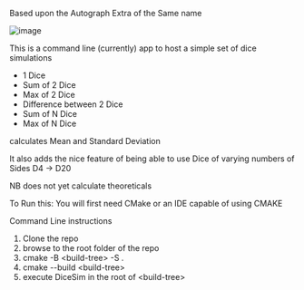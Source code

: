 Based upon the Autograph Extra of the Same name 

![image](https://github.com/user-attachments/assets/88f5c49b-5c04-4aaa-ab56-4836b63ba619)



This is a command line (currently) app to host a simple set of dice simulations 

- 1 Dice 
- Sum of 2 Dice
- Max of 2 Dice
- Difference between 2 Dice
- Sum of N Dice
- Max of N Dice

calculates Mean and Standard Deviation 

It also adds the nice feature of being able to use Dice of varying numbers of Sides D4 -> D20 

NB does not yet calculate theoreticals

To Run this:
You will first need CMake or an IDE capable of using CMAKE 

Command Line instructions 

1) Clone the repo
2) browse to the root folder of the repo
3) cmake -B \<build-tree\> -S .
4) cmake --build \<build-tree\>
5) execute DiceSim in the root of \<build-tree\>

